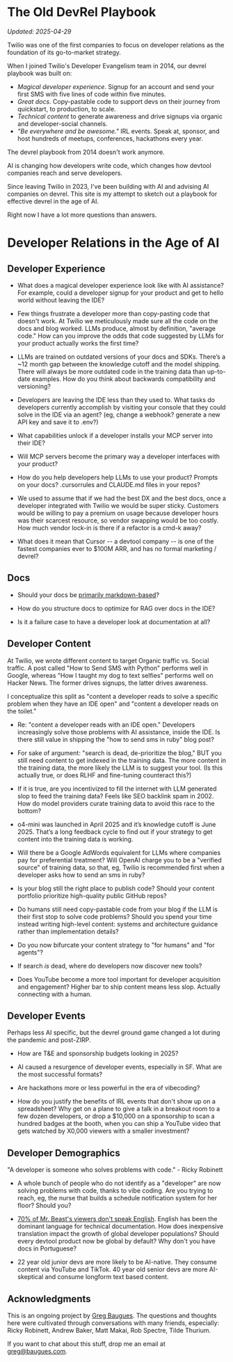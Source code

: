 # The Old DevRel Playbook
*Updated: 2025-04-29*

Twilio was one of the first companies to focus on developer relations as the foundation of its go-to-market strategy. 

When I joined Twilio's Developer Evangelism team in 2014, our devrel playbook was built on: 

* *Magical developer experience*. Signup for an account and send your first SMS with five lines of code within five minutes. 
* *Great docs*. Copy-pastable code to support devs on their journey from quickstart, to production, to scale. 
* *Technical content* to generate awareness and drive signups via organic and developer-social channels. 
* *"Be everywhere and be awesome."* IRL events. Speak at, sponsor, and host hundreds of meetups, conferences, hackathons every year. 

The devrel playbook from 2014 doesn't work anymore. 

AI is changing how developers write code, which changes how devtool companies reach and serve developers. 

Since leaving Twilio in 2023, I've been building with AI and advising AI companies on devrel. This site is my attempt to sketch out a playbook for effective devrel in the age of AI. 

Right now I have a lot more questions than answers. 
# Developer Relations in the Age of AI 

## Developer Experience 

* What does a magical developer experience look like with AI assistance? For example, could a developer signup for your product and get to hello world without leaving the IDE? 

* Few things frustrate a developer more than copy-pasting code that doesn't work. At Twilio we meticulously made sure all the code on the docs and blog worked. LLMs produce, almost by definition, "average code." How can you improve the odds that code suggested by LLMs for your product actually works the first time? 
  
* LLMs are trained on outdated versions of your docs and SDKs. There’s a ~12 month gap between the knowledge cutoff and the model shipping. There will always be more outdated code in the training data than up-to-date examples. How do you think about backwards compatibility and versioning? 
  
* Developers are leaving the IDE less than they used to. What tasks do developers currently accomplish by visiting your console that they could solve in the IDE via an agent? (eg, change a webhook? generate a new API key and save it to .env?)
  
* What capabilities unlock if a developer installs your MCP server into their IDE? 

* Will MCP servers become the primary way a developer interfaces with your product? 
  
* How do you help developers help LLMs to use your product? Prompts on your docs? .cursorrules and CLAUDE.md files in your repos? 

* We used to assume that if we had the best DX and the best docs, once a developer integrated with Twilio we would be super sticky. Customers would be willing to pay a premium on usage because developer hours was their scarcest resource, so vendor swapping would be too costly. How much vendor lock-in is there if a refactor is a cmd-k away? 
  
* What does it mean that Cursor -- a devtool company -- is one of the fastest companies ever to $100M ARR, and has no formal marketing / devrel? 

## Docs 

* Should your docs be [primarily markdown-based](https://x.com/karpathy/status/1914488029873627597)? 

* How do you structure docs to optimize for RAG over docs in the IDE? 
  
* Is it a failure case to have a developer look at documentation at all?

## Developer Content

At Twilio, we wrote different content to target Organic traffic vs. Social traffic. A post called "How to Send SMS with Python" performs well in Google, whereas "How I taught my dog to text selfies" performs well on Hacker News. The former drives signups, the latter drives awareness. 

I conceptualize this split as "content a developer reads to solve a specific problem when they have an IDE open" and "content a developer reads on the toilet." 

* Re: "content a developer reads with an IDE open." Developers increasingly solve those problems with AI assistance, inside the IDE. Is there still value in shipping the "how to send sms in ruby" blog post? 
  
* For sake of argument: "search is dead, de-prioritize the blog," BUT you still need content to get indexed in the training data. The more content in the training data, the more likely the LLM is to suggest your tool. (Is this actually true, or does RLHF and fine-tuning counteract this?) 
  
* If it is true, are you incentivized to fill the internet with LLM generated slop to feed the training data? Feels like SEO backlink spam in 2002. How do model providers curate training data to avoid this race to the bottom? 

* o4-mini was launched in April 2025 and it’s knowledge cutoff is June 2025. That’s a long feedback cycle to find out if your strategy to get content into the training data is working. 

* Will there be a Google AdWords equivalent for LLMs where companies pay for preferential treatment? Will OpenAI charge you to be a "verified source" of training data, so that, eg, Twilio is recommended first when a developer asks how to send an sms in ruby? 

* Is your blog still the right place to publish code? Should your content portfolio prioritize high-quality public GitHub repos? 

* Do humans still need copy-pastable code from your blog if the LLM is their first stop to solve code problems? Should you spend your time instead writing high-level content: systems and architecture guidance rather than implementation details?

* Do you now bifurcate your content strategy to "for humans" and "for agents"? 

* If search *is* dead, where do developers now discover new tools? 

* Does YouTube become a more tool important for developer acquisition and engagement? Higher bar to ship content means less slop. Actually connecting with a human. 
  
## Developer Events

Perhaps less AI specific, but the devrel ground game changed a lot during the pandemic and post-ZIRP. 

* How are T&E and sponsorship budgets looking in 2025? 

* AI caused a resurgence of developer events, especially in SF. What are the most successful formats? 

* Are hackathons more or less powerful in the era of vibecoding? 
  
* How do you justify the benefits of IRL events that don't show up on a spreadsheet? Why get on a plane to give a talk in a breakout room to a few dozen developers, or drop a $10,000 on a sponsorship to scan a hundred badges at the booth, when you can ship a YouTube video that gets watched by X0,000 viewers with a smaller investment? 

## Developer Demographics 

"A developer is someone who solves problems with code." - Ricky Robinett

* A whole bunch of people who do not identify as a "developer" are now solving problems with code, thanks to vibe coding. Are you trying to reach, eg, the nurse that builds a schedule notification system for her floor? Should you? 
  
* [70% of Mr. Beast's viewers don't speak English](https://www.youtube.com/watch?v=wMW7-yk296U&t=2140s). English has been the dominant language for technical documentation. How does inexpensive translation impact the growth of global developer populations? Should every devtool product now be global by default? Why don't you have docs in Portuguese? 

* 22 year old junior devs are more likely to be AI-native. They consume content via YouTube and TikTok. 40 year old senior devs are more AI-skeptical and consume longform text based content.  
  
## Acknowledgments 

This is an ongoing project by [Greg Baugues](about). The questions and thoughts here were cultivated through conversations with many friends, especially: Ricky Robinett, Andrew Baker, Matt Makai, Rob Spectre, Tilde Thurium. 

If you want to chat about this stuff, drop me an email at greg@baugues.com. 